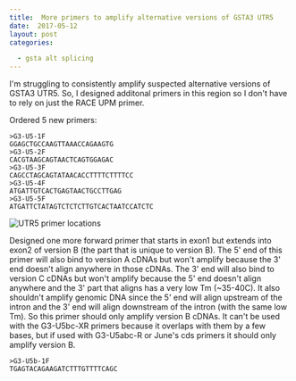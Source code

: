 ```yaml
---
title:  More primers to amplify alternative versions of GSTA3 UTR5
date:  2017-05-12
layout: post
categories:

  - gsta alt splicing
---
```

I'm struggling to consistently amplify suspected alternative versions of GSTA3 UTR5. So, I designed additonal primers in this region so I don't have to rely on just the RACE UPM primer.

Ordered 5 new primers:
~~~
>G3-U5-1F
GGAGCTGCCAAGTTAAACCAGAAGTG
>G3-U5-2F
CACGTAAGCAGTAACTCAGTGGAGAC
>G3-U5-3F
CAGCCTAGCAGTATAACACCTTTTCTTTTCC
>G3-U5-4F
ATGATTGTCACTGAGTAACTGCCTTGAG
>G3-U5-5F
ATGATTCTATAGTCTCTCTTGTCACTAATCCATCTC
~~~

![UTR5 primer locations][image1]

Designed one more forward primer that starts in exon1 but extends into exon2 of version B (the part that is unique to version B). The 5' end of this primer will also bind to version A cDNAs but won't amplify because the 3' end doesn't align anywhere in those cDNAs. The 3' end will also bind to version C cDNAs but won't amplify because the 5' end doesn't align anywhere and the 3' part that aligns has a very low Tm (~35-40C). It also shouldn't amplify genomic DNA since the 5' end will align upstream of the intron and the 3' end will align downstream of the intron (with the same low Tm). So this primer should only amplify version B cDNAs. It can't be used with the G3-U5bc-XR primers because it overlaps with them by a few bases, but if used with G3-U5abc-R or June's cds primers it should only amplify version B.

~~~
>G3-U5b-1F
TGAGTACAGAAGATCTTTGTTTTCAGC
~~~

[image1]: {{site.baseurl}}/assets/GSTA3_UTR5_primer_locations.png
